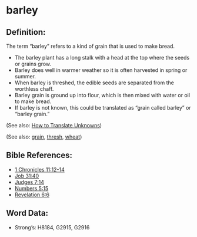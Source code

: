 # barley

## Definition:

The term “barley” refers to a kind of grain that is used to make bread.

* The barley plant has a long stalk with a head at the top where the seeds or grains grow.
* Barley does well in warmer weather so it is often harvested in spring or summer.
* When barley is threshed, the edible seeds are separated from the worthless chaff.
* Barley grain is ground up into flour, which is then mixed with water or oil to make bread.
* If barley is not known, this could be translated as “grain called barley” or “barley grain.”

(See also: [How to Translate Unknowns](../../translate/translate-unknown))

(See also: [grain](../other/grain.md), [thresh](../other/thresh.md), [wheat](../other/wheat.md))

## Bible References:

* [1 Chronicles 11:12-14](rc://en/tn/help/1ch/11/12)
* [Job 31:40](rc://en/tn/help/job/31/40)
* [Judges 7:14](rc://en/tn/help/jdg/07/14)
* [Numbers 5:15](rc://en/tn/help/num/05/15)
* [Revelation 6:6](rc://en/tn/help/rev/06/06)

## Word Data:

* Strong’s: H8184, G2915, G2916
